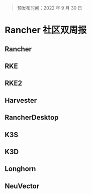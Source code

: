 > 预发布时间：2022 年 9 月 30 日

# Rancher 社区双周报

## Rancher

## RKE

## RKE2

## Harvester

## RancherDesktop

## K3S

## K3D

## Longhorn

## NeuVector
